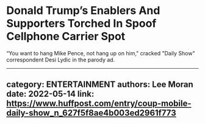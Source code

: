 # Donald Trump’s Enablers And Supporters Torched In Spoof Cellphone Carrier Spot

“You want to hang Mike Pence, not hang up on him," cracked "Daily Show" correspondent Desi Lydic in the parody ad.

---
category: ENTERTAINMENT
authors: Lee Moran
date: 2022-05-14
link: https://www.huffpost.com/entry/coup-mobile-daily-show_n_627f5f8ae4b003ed2961f773
---

